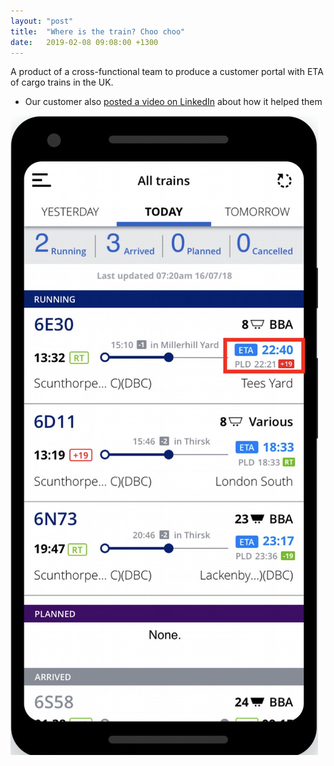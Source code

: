 ```yaml
---
layout: "post"
title:  "Where is the train? Choo choo"
date:   2019-02-08 09:08:00 +1300
---
```


A product of a cross-functional team to produce a customer portal with ETA of cargo trains in the UK.
- Our customer also [posted a video on LinkedIn](https://www.linkedin.com/posts/db-cargo-uk-limited_dbcustomerportal-teamred-activity-6795325591106150400-jXu4) about how it helped them

![ETA screenshot](/assets/eta-screenshot.png)



